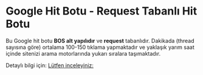 # Google Hit Botu - Request Tabanlı Hit Botu

Bu Google hit botu **BOS alt yapılıdır** ve **request** tabanlıdır. Dakikada (thread sayısına göre) ortalama 100-150 tıklama yapmaktadır ve yaklaşık yarım saat içinde sitenizi arama motorlarında yukarı sıralara taşımaktadır.

Detaylı bilgi için: [Lütfen inceleyiniz:](https://hitbotu2025.ink/#sss)

